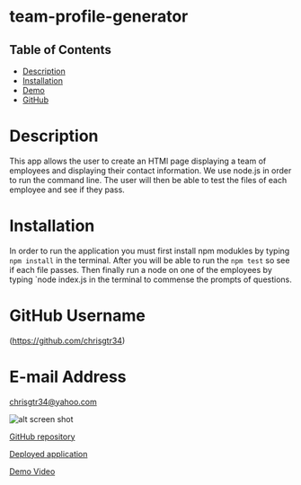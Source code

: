 # team-profile-generator

  ## Table of Contents
  * [Description](#description)
  * [Installation](#installation)
  * [Demo](#demo)
  * [GitHub](#github)
  
  # Description
  This app allows the user to create an HTMl page displaying a team of employees and displaying their contact information. We use node.js in order to run the command line. The user will then be able to test the files of each employee and see if they pass. 

  # Installation
  In order to run the application you must first install npm modukles by typing `npm install` in the terminal. After you will be able to run the `npm test` so see if each file passes. Then finally run a node on one of the employees by typing `node index.js in the terminal to commense the prompts of questions. 

  # GitHub Username
 (https://github.com/chrisgtr34)


  # E-mail Address
  chrisgtr34@yahoo.com
 

![alt screen shot](./Screen%20Shot%202022-09-11%20at%2012.17.02%20AM.png)

[GitHub repository](https://github.com/chrisgtr34/Professional-README-Generator)

[Deployed application](https://chrisgtr34.github.io/Professional-README-Generator/)

[Demo Video](https://drive.google.com/file/d/19pFPgcGfLHyWOo-1RndXDKaEJfi7ZOnd/view)